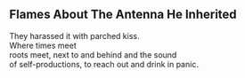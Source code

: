 Flames About The Antenna He Inherited
-------------------------------------
They harassed it with parched kiss.  
Where times meet  
roots meet, next to and behind and the sound  
of self-productions, to reach out and drink in panic.  
